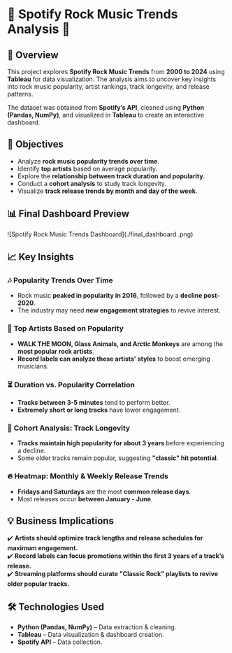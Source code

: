 # 🎵 Spotify Rock Music Trends Analysis 🎵

## 📌 Overview
This project explores **Spotify Rock Music Trends** from **2000 to 2024** using **Tableau** for data visualization. The analysis aims to uncover key insights into rock music popularity, artist rankings, track longevity, and release patterns.

The dataset was obtained from **Spotify’s API**, cleaned using **Python (Pandas, NumPy)**, and visualized in **Tableau** to create an interactive dashboard.

## 🚀 Objectives
- Analyze **rock music popularity trends over time**.
- Identify **top artists** based on average popularity.
- Explore the **relationship between track duration and popularity**.
- Conduct a **cohort analysis** to study track longevity.
- Visualize **track release trends by month and day of the week**.

## 📊 Final Dashboard Preview
![Spotify Rock Music Trends Dashboard](./final_dashboard .png)


## 📈 Key Insights
### 🎶 **Popularity Trends Over Time**
- Rock music **peaked in popularity in 2016**, followed by a **decline post-2020**.
- The industry may need **new engagement strategies** to revive interest.

### 🎸 **Top Artists Based on Popularity**
- **WALK THE MOON, Glass Animals, and Arctic Monkeys** are among the **most popular rock artists**.
- **Record labels can analyze these artists' styles** to boost emerging musicians.

### ⏳ **Duration vs. Popularity Correlation**
- **Tracks between 3-5 minutes** tend to perform better.
- **Extremely short or long tracks** have lower engagement.

### 📅 **Cohort Analysis: Track Longevity**
- **Tracks maintain high popularity for about 3 years** before experiencing a decline.
- Some older tracks remain popular, suggesting **"classic" hit potential**.

### 🔥 **Heatmap: Monthly & Weekly Release Trends**
- **Fridays and Saturdays** are the most **common release days**.
- Most releases occur **between January - June**.

## 💡 Business Implications
✔️ **Artists should optimize track lengths and release schedules for maximum engagement.**  
✔️ **Record labels can focus promotions within the first 3 years of a track’s release.**  
✔️ **Streaming platforms should curate "Classic Rock" playlists to revive older popular tracks.**  

## 🛠️ Technologies Used
- **Python (Pandas, NumPy)** – Data extraction & cleaning.
- **Tableau** – Data visualization & dashboard creation.
- **Spotify API** – Data collection.



